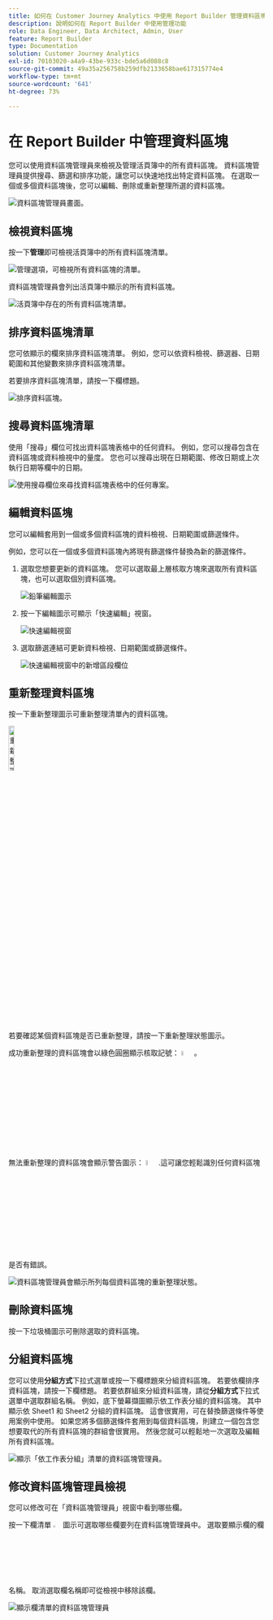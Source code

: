 ```yaml
---
title: 如何在 Customer Journey Analytics 中使用 Report Builder 管理資料區塊
description: 說明如何在 Report Builder 中使用管理功能
role: Data Engineer, Data Architect, Admin, User
feature: Report Builder
type: Documentation
solution: Customer Journey Analytics
exl-id: 70103020-a4a9-43be-933c-bde5a6d088c8
source-git-commit: 49a35a256758b259dfb2133658bae617315774e4
workflow-type: tm+mt
source-wordcount: '641'
ht-degree: 73%

---
```


# 在 Report Builder 中管理資料區塊

您可以使用資料區塊管理員來檢視及管理活頁簿中的所有資料區塊。 資料區塊管理員提供搜尋、篩選和排序功能，讓您可以快速地找出特定資料區塊。 在選取一個或多個資料區塊後，您可以編輯、刪除或重新整理所選的資料區塊。

![資料區塊管理員畫面。](./assets/image52.png)

## 檢視資料區塊

按一下&#x200B;**管理**&#x200B;即可檢視活頁簿中的所有資料區塊清單。


![管理選項，可檢視所有資料區塊的清單。](./assets/image53.png)

資料區塊管理員會列出活頁簿中顯示的所有資料區塊。 

![活頁簿中存在的所有資料區塊清單。](./assets/image52.png)

## 排序資料區塊清單

您可依顯示的欄來排序資料區塊清單。 例如，您可以依資料檢視、篩選器、日期範圍和其他變數來排序資料區塊清單。

若要排序資料區塊清單，請按一下欄標題。

![排序資料區塊。](./assets/image54.png)

## 搜尋資料區塊清單

使用「搜尋」欄位可找出資料區塊表格中的任何資料。 例如，您可以搜尋包含在資料區塊或資料檢視中的量度。 您也可以搜尋出現在日期範圍、修改日期或上次執行日期等欄中的日期。

![使用搜尋欄位來尋找資料區塊表格中的任何專案。](./assets/image55.png)

## 編輯資料區塊

您可以編輯套用到一個或多個資料區塊的資料檢視、日期範圍或篩選條件。

例如，您可以在一個或多個資料區塊內將現有篩選條件替換為新的篩選條件。

1. 選取您想要更新的資料區塊。 您可以選取最上層核取方塊來選取所有資料區塊，也可以選取個別資料區塊。

   ![鉛筆編輯圖示](./assets/image56.png)

1. 按一下編輯圖示可顯示「快速編輯」視窗。

   ![快速編輯視窗](./assets/image58.png)

1. 選取篩選連結可更新資料檢視、日期範圍或篩選條件。

   ![快速編輯視窗中的新增區段欄位](./assets/image59.png)

## 重新整理資料區塊

按一下重新整理圖示可重新整理清單內的資料區塊。

<img src="./assets/refresh-icon.png" width="15%" alt="重新整理圖示"/>

若要確認某個資料區塊是否已重新整理，請按一下重新整理狀態圖示。 

成功重新整理的資料區塊會以綠色圓圈顯示核取記號： <img src="./assets/refresh-success.png" width="5%" alt="綠色圓圈加上核取記號圖示"/>。

無法重新整理的資料區塊會顯示警告圖示： <img src="./assets/refresh-failure.png" width="5%" alt="有驚歎號圖示的紅色三角形"/>.這可讓您輕鬆識別任何資料區塊是否有錯誤。


![資料區塊管理員會顯示所列每個資料區塊的重新整理狀態。](./assets/image512.png)

## 刪除資料區塊

按一下垃圾桶圖示可刪除選取的資料區塊。

## 分組資料區塊

您可以使用&#x200B;**分組方式**&#x200B;下拉式選單或按一下欄標題來分組資料區塊。 若要依欄排序資料區塊，請按一下欄標題。 若要依群組來分組資料區塊，請從&#x200B;**分組方式**&#x200B;下拉式選單中選取群組名稱。 例如，底下螢幕擷圖顯示依工作表分組的資料區塊。 其中顯示依 Sheet1 和 Sheet2 分組的資料區塊。 這會很實用，可在替換篩選條件等使用案例中使用。 如果您將多個篩選條件套用到每個資料區塊，則建立一個包含您想要取代的所有資料區塊的群組會很實用。 然後您就可以輕鬆地一次選取及編輯所有資料區塊。

![顯示「依工作表分組」清單的資料區塊管理員。](./assets/group-data-blocks.png)

## 修改資料區塊管理員檢視

您可以修改可在「資料區塊管理員」視窗中看到哪些欄。


按一下欄清單 <img src="./assets/image515.png" width="3%" alt="欄清單圖示"/> 圖示可選取哪些欄要列在資料區塊管理員中。 選取要顯示欄的欄名稱。 取消選取欄名稱即可從檢視中移除該欄。

![顯示欄清單的資料區塊管理員](./assets/image516.png)
